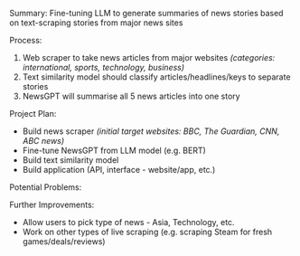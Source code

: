 Summary: Fine-tuning LLM to generate summaries of news stories based on text-scraping stories from major news sites

Process:
1. Web scraper to take news articles from major websites *(categories: international, sports, technology, business)*
2. Text similarity model should classify articles/headlines/keys to separate stories
3. NewsGPT will summarise all 5 news articles into one story

Project Plan:
- Build news scraper *(initial target websites: BBC, The Guardian, CNN, ABC news)*
- Fine-tune NewsGPT from LLM model (e.g. BERT)
- Build text similarity model
- Build application (API, interface - website/app, etc.)

Potential Problems:


Further Improvements:
- Allow users to pick type of news - Asia, Technology, etc.
- Work on other types of live scraping (e.g. scraping Steam for fresh games/deals/reviews)

